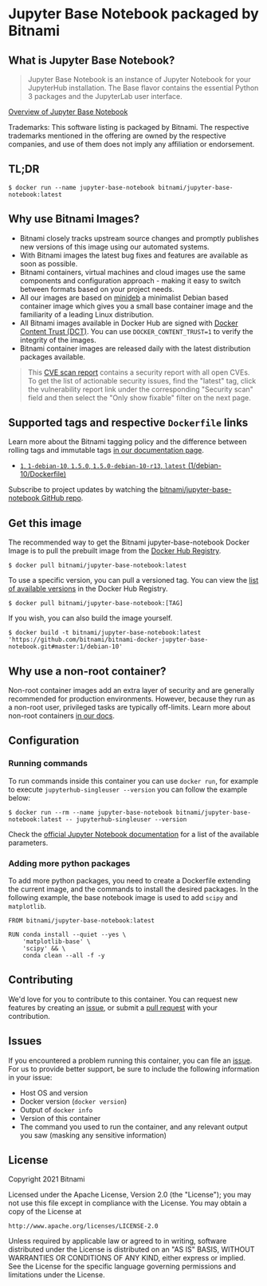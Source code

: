 # Jupyter Base Notebook packaged by Bitnami

## What is Jupyter Base Notebook?

> Jupyter Base Notebook is an instance of Jupyter Notebook for your JupyterHub installation. The Base flavor contains the essential Python 3 packages and the JupyterLab user interface. 

[Overview of Jupyter Base Notebook](https://github.com/jupyter/docker-stacks)

Trademarks: This software listing is packaged by Bitnami. The respective trademarks mentioned in the offering are owned by the respective companies, and use of them does not imply any affiliation or endorsement.

## TL;DR

```console
$ docker run --name jupyter-base-notebook bitnami/jupyter-base-notebook:latest
```

## Why use Bitnami Images?

* Bitnami closely tracks upstream source changes and promptly publishes new versions of this image using our automated systems.
* With Bitnami images the latest bug fixes and features are available as soon as possible.
* Bitnami containers, virtual machines and cloud images use the same components and configuration approach - making it easy to switch between formats based on your project needs.
* All our images are based on [minideb](https://github.com/bitnami/minideb) a minimalist Debian based container image which gives you a small base container image and the familiarity of a leading Linux distribution.
* All Bitnami images available in Docker Hub are signed with [Docker Content Trust (DCT)](https://docs.docker.com/engine/security/trust/content_trust/). You can use `DOCKER_CONTENT_TRUST=1` to verify the integrity of the images.
* Bitnami container images are released daily with the latest distribution packages available.


> This [CVE scan report](https://quay.io/repository/bitnami/jupyter-base-notebook?tab=tags) contains a security report with all open CVEs. To get the list of actionable security issues, find the "latest" tag, click the vulnerability report link under the corresponding "Security scan" field and then select the "Only show fixable" filter on the next page.

## Supported tags and respective `Dockerfile` links

Learn more about the Bitnami tagging policy and the difference between rolling tags and immutable tags [in our documentation page](https://docs.bitnami.com/tutorials/understand-rolling-tags-containers/).


* [`1`, `1-debian-10`, `1.5.0`, `1.5.0-debian-10-r13`, `latest` (1/debian-10/Dockerfile)](https://github.com/bitnami/bitnami-docker-jupyter-base-notebook/blob/1.5.0-debian-10-r13/1/debian-10/Dockerfile)

Subscribe to project updates by watching the [bitnami/jupyter-base-notebook GitHub repo](https://github.com/bitnami/bitnami-docker-jupyter-base-notebook).

## Get this image

The recommended way to get the Bitnami jupyter-base-notebook Docker Image is to pull the prebuilt image from the [Docker Hub Registry](https://hub.docker.com/r/bitnami/jupyter-base-notebook).

```console
$ docker pull bitnami/jupyter-base-notebook:latest
```

To use a specific version, you can pull a versioned tag. You can view the [list of available versions](https://hub.docker.com/r/bitnami/jupyter-base-notebook/tags/) in the Docker Hub Registry.

```console
$ docker pull bitnami/jupyter-base-notebook:[TAG]
```

If you wish, you can also build the image yourself.

```console
$ docker build -t bitnami/jupyter-base-notebook:latest 'https://github.com/bitnami/bitnami-docker-jupyter-base-notebook.git#master:1/debian-10'
```

## Why use a non-root container?

Non-root container images add an extra layer of security and are generally recommended for production environments. However, because they run as a non-root user, privileged tasks are typically off-limits. Learn more about non-root containers [in our docs](https://docs.bitnami.com/tutorials/work-with-non-root-containers/).

## Configuration

### Running commands

To run commands inside this container you can use `docker run`, for example to execute `jupyterhub-singleuser --version` you can follow the example below:

```console
$ docker run --rm --name jupyter-base-notebook bitnami/jupyter-base-notebook:latest -- jupyterhub-singleuser --version
```

Check the [official Jupyter Notebook documentation](https://jupyter.readthedocs.io/en/latest/running.html) for a list of the available parameters.

### Adding more python packages

To add more python packages, you need to create a Dockerfile extending the current image, and the commands to install the desired packages.
In the following example, the base notebook image is used to add `scipy` and `matplotlib`.

```
FROM bitnami/jupyter-base-notebook:latest

RUN conda install --quiet --yes \
    'matplotlib-base' \
    'scipy' && \
    conda clean --all -f -y 
```

## Contributing

We'd love for you to contribute to this container. You can request new features by creating an [issue](https://github.com/bitnami/bitnami-docker-jupyter-base-notebook/issues), or submit a [pull request](https://github.com/bitnami/bitnami-docker-jupyter-base-notebook/pulls) with your contribution.

## Issues

If you encountered a problem running this container, you can file an [issue](https://github.com/bitnami/bitnami-docker-jupyter-base-notebook/issues/new). For us to provide better support, be sure to include the following information in your issue:

- Host OS and version
- Docker version (`docker version`)
- Output of `docker info`
- Version of this container
- The command you used to run the container, and any relevant output you saw (masking any sensitive information)

## License

Copyright 2021 Bitnami

Licensed under the Apache License, Version 2.0 (the "License");
you may not use this file except in compliance with the License.
You may obtain a copy of the License at

    http://www.apache.org/licenses/LICENSE-2.0

Unless required by applicable law or agreed to in writing, software
distributed under the License is distributed on an "AS IS" BASIS,
WITHOUT WARRANTIES OR CONDITIONS OF ANY KIND, either express or implied.
See the License for the specific language governing permissions and
limitations under the License.
